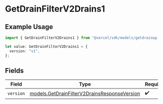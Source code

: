 # GetDrainFilterV2Drains1

## Example Usage

```typescript
import { GetDrainFilterV2Drains1 } from "@vercel/sdk/models/getdrainop.js";

let value: GetDrainFilterV2Drains1 = {
  version: "v1",
};
```

## Fields

| Field                                                                                              | Type                                                                                               | Required                                                                                           | Description                                                                                        |
| -------------------------------------------------------------------------------------------------- | -------------------------------------------------------------------------------------------------- | -------------------------------------------------------------------------------------------------- | -------------------------------------------------------------------------------------------------- |
| `version`                                                                                          | [models.GetDrainFilterV2DrainsResponseVersion](../models/getdrainfilterv2drainsresponseversion.md) | :heavy_check_mark:                                                                                 | N/A                                                                                                |